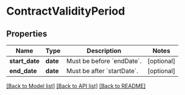 # ContractValidityPeriod

## Properties
Name | Type | Description | Notes
------------ | ------------- | ------------- | -------------
**start_date** | **date** | Must be before ´endDate´. | [optional] 
**end_date** | **date** | Must be after ´startDate´. | [optional] 

[[Back to Model list]](../README.md#documentation-for-models) [[Back to API list]](../README.md#documentation-for-api-endpoints) [[Back to README]](../README.md)

